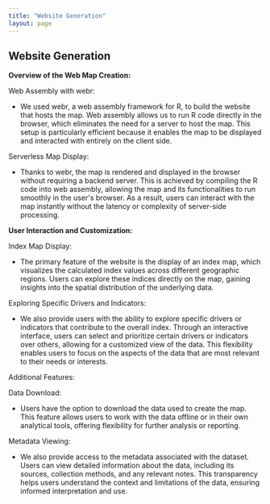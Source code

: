 ```yaml
---
title: "Website Generation"
layout: page
---
```


## Website Generation
**Overview of the Web Map Creation:**

Web Assembly with webr:
- We used webr, a web assembly framework for R, to build the website that hosts the map. Web assembly allows us to run R code directly in the browser, which eliminates the need for a server to host the map. This setup is particularly efficient because it enables the map to be displayed and interacted with entirely on the client side.

Serverless Map Display:
- Thanks to webr, the map is rendered and displayed in the browser without requiring a backend server. This is achieved by compiling the R code into web assembly, allowing the map and its functionalities to run smoothly in the user's browser. As a result, users can interact with the map instantly without the latency or complexity of server-side processing.

**User Interaction and Customization:**

Index Map Display:
- The primary feature of the website is the display of an index map, which visualizes the calculated index values across different geographic regions. Users can explore these indices directly on the map, gaining insights into the spatial distribution of the underlying data.

Exploring Specific Drivers and Indicators: 
- We also provide users with the ability to explore specific drivers or indicators that contribute to the overall index. Through an interactive interface, users can select and prioritize certain drivers or indicators over others, allowing for a customized view of the data. This flexibility enables users to focus on the aspects of the data that are most relevant to their needs or interests.

Additional Features:

Data Download:
- Users have the option to download the data used to create the map. This feature allows users to work with the data offline or in their own analytical tools, offering flexibility for further analysis or reporting.

Metadata Viewing:
- We also provide access to the metadata associated with the dataset. Users can view detailed information about the data, including its sources, collection methods, and any relevant notes. This transparency helps users understand the context and limitations of the data, ensuring informed interpretation and use.
